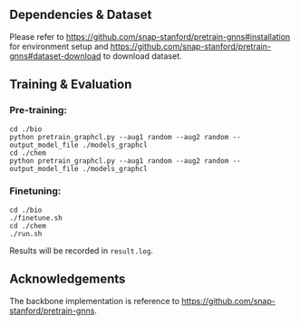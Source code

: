 ## Dependencies & Dataset

Please refer to https://github.com/snap-stanford/pretrain-gnns#installation for environment setup and https://github.com/snap-stanford/pretrain-gnns#dataset-download to download dataset.

## Training & Evaluation
### Pre-training: ###
```
cd ./bio
python pretrain_graphcl.py --aug1 random --aug2 random --output_model_file ./models_graphcl
cd ./chem
python pretrain_graphcl.py --aug1 random --aug2 random --output_model_file ./models_graphcl
```

### Finetuning: ###
```
cd ./bio
./finetune.sh
cd ./chem
./run.sh
```
Results will be recorded in ```result.log```.


## Acknowledgements

The backbone implementation is reference to https://github.com/snap-stanford/pretrain-gnns.
